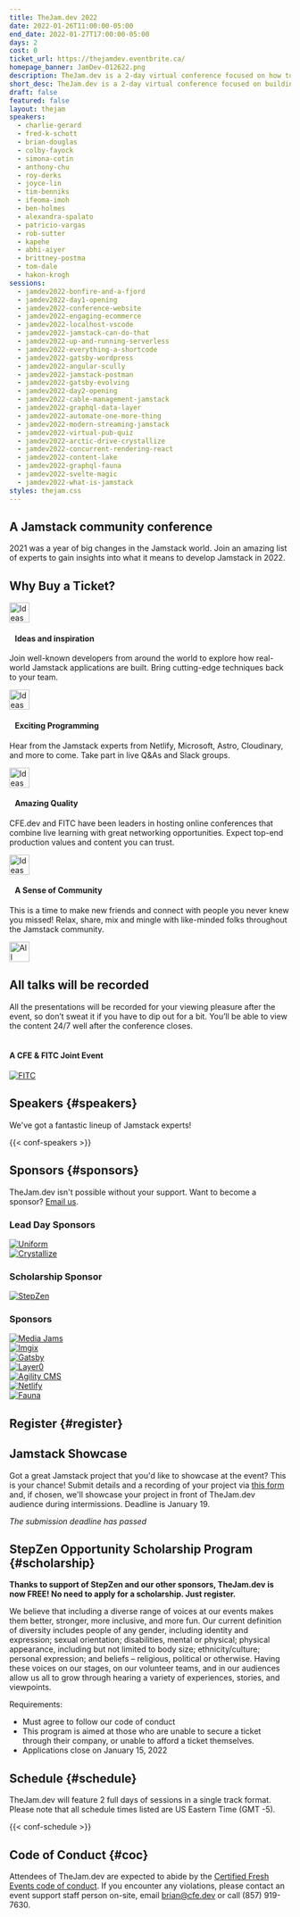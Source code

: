 ```yaml
---
title: TheJam.dev 2022
date: 2022-01-26T11:00:00-05:00
end_date: 2022-01-27T17:00:00-05:00
days: 2
cost: 0
ticket_url: https://thejamdev.eventbrite.ca/
homepage_banner: JamDev-012622.png
description: TheJam.dev is a 2-day virtual conference focused on how to build web applications using the Jamstack and featuring some of the top experts in the Jamstack community.
short_desc: TheJam.dev is a 2-day virtual conference focused on building real-world applications using the Jamstack.
draft: false
featured: false
layout: thejam
speakers:
  - charlie-gerard
  - fred-k-schott
  - brian-douglas
  - colby-fayock
  - simona-cotin
  - anthony-chu
  - roy-derks
  - joyce-lin
  - tim-benniks
  - ifeoma-imoh
  - ben-holmes
  - alexandra-spalato
  - patricio-vargas
  - rob-sutter
  - kapehe
  - abhi-aiyer
  - brittney-postma
  - tom-dale
  - hakon-krogh
sessions:
  - jamdev2022-bonfire-and-a-fjord
  - jamdev2022-day1-opening
  - jamdev2022-conference-website
  - jamdev2022-engaging-ecommerce
  - jamdev2022-localhost-vscode
  - jamdev2022-jamstack-can-do-that
  - jamdev2022-up-and-running-serverless
  - jamdev2022-everything-a-shortcode
  - jamdev2022-gatsby-wordpress
  - jamdev2022-angular-scully
  - jamdev2022-jamstack-postman
  - jamdev2022-gatsby-evolving
  - jamdev2022-day2-opening
  - jamdev2022-cable-management-jamstack
  - jamdev2022-graphql-data-layer
  - jamdev2022-automate-one-more-thing
  - jamdev2022-modern-streaming-jamstack
  - jamdev2022-virtual-pub-quiz
  - jamdev2022-arctic-drive-crystallize
  - jamdev2022-concurrent-rendering-react
  - jamdev2022-content-lake
  - jamdev2022-graphql-fauna
  - jamdev2022-svelte-magic
  - jamdev2022-what-is-jamstack
styles: thejam.css
---
```


## A Jamstack community conference

2021 was a year of big changes in the Jamstack world. Join an amazing list of experts to gain insights into what it means to develop Jamstack in 2022.

## Why Buy a Ticket?

<div class="container px-6 mx-auto mt-8">
  <div class="grid gap-8 lg:grid-cols-2">
    <article>
      <div class="flex items-center mb-8">
      <p><img src="/img/thejam/iconmonstr-idea-7-1.svg" alt="Ideas and Inspiration" width="36" height="36"></p>
      <h4 style="margin-left:.7em">Ideas and inspiration</h4>
      </div>
      <p class="text-base">Join well-known developers from around the world to explore how real-world Jamstack applications are built. Bring cutting-edge techniques back to your team.</p>
    </article>
    <article>
      <div class="flex items-center mb-8">
      <p><img src="/img/thejam/iconmonstr-rocket-14-1.svg" alt="Ideas and Inspiration" width="36" height="36"></p>
      <h4 style="margin-left:.7em">Exciting Programming</h4>
      </div>
      <p class="text-base">Hear from the Jamstack experts from Netlify, Microsoft, Astro, Cloudinary, and more to come. Take part in live Q&As and Slack groups.</p>
    </article>
    <article>
      <div class="flex items-center mb-8">
      <p><img src="/img/thejam/iconmonstr-thumb-15-1.svg" alt="Ideas and Inspiration" width="36" height="36"></p>
      <h4 style="margin-left:.7em">Amazing Quality</h4>
      </div>
      <p class="text-base">CFE.dev and FITC have been leaders in hosting online conferences that combine live learning with great networking opportunities. Expect top-end production values and content you can trust.</p>
    </article>
    <article>
      <div class="flex items-center mb-8">
      <p><img src="/img/thejam/iconmonstr-friend-3-1.svg" alt="Ideas and Inspiration" width="36" height="36"></p>
      <h4 style="margin-left:.7em">A Sense of Community</h4>
      </div>
      <p class="text-base">This is a time to make new friends and connect with people you never knew you missed! Relax, share, mix and mingle with like-minded folks throughout the Jamstack community.</p>
    </article>
  </div>
</div>

<section class="mt-20 border border-gray-300 rounded hover:shadow-xl anim">
  <div class="flex flex-col items-center justify-center p-6 pt-6 pb-4 text-center rounded highlight-pattern-signal">
    <span class="flex items-center justify-center flex-shrink-0 w-24 h-24 mr-4 -mt-20 rounded-full bg-lightBlue" aria-hidden="true">
      <img src="/img/thejam/iconmonstr-video-camera-1-1.svg" alt="All talks will be recorded" width="36" height="36">
    </span>
    <h2 class="mt-4 mb-2 text-3xl font-bold leading-tight text-blue">All talks will be recorded</a></h2>
  </div>
  <div class="p-6">
    All the presentations will be recorded for your viewing pleasure after the event, so don’t sweat it if you have to dip out for a bit. You’ll be able to view the content 24/7 well after the conference closes.
  </div>
</section>

<div class="mt-8 mb-8 flex items-center justify-center w-full">
<a class="button" style="text-decoration:none;color:#FFF" href="#register">
 Get Your Ticket Today!
</a>
</div>

#### A CFE & FITC Joint Event

[![FITC](/img/sponsors/fitc.png)](https://fitc.ca)

## Speakers {#speakers}

We've got a fantastic lineup of Jamstack experts!

{{< conf-speakers >}}

## Sponsors {#sponsors}

TheJam.dev isn't possible without your support. Want to become a sponsor? [Email us](mailto:brian@cfe.dev).

<section>
    <h3 id="lead-day-sponsors" class="mb-6">Lead Day Sponsors</h3>
    <div class="flex mb-6 grid gap-8 lg:grid-cols-2">
        <article class="flex flex-row items-center">
            <div>
                <a href="https://uniform.dev/">
                    <img src="https://d33wubrfki0l68.cloudfront.net/a2f31c8e066ad95da55efce51572b24d573d8cd8/e5b98/img/sponsors/uniform.png" alt="Uniform" />
                </a>
            </div>
        </article>
        <article class="flex flex-row items-center">
            <div>
                <a href="https://crystallize.com/"><img src="https://d33wubrfki0l68.cloudfront.net/1e34f0233ea06b6ecaa9f3cee66f537eeb2dd571/90c57/img/sponsors/crystallize.png" alt="Crystallize"></a>
            </div>
        </article>
    </div>
    <h3 id="scholarship-sponsor" class="mb-6">Scholarship Sponsor</h3>
    <div class="flex mb-6 grid gap-8 lg:grid-cols-2">
        <article class="flex flex-row items-center">
            <div>
                <a href="https://www.stepzen.com/"><img src="https://d33wubrfki0l68.cloudfront.net/eeea02a68199acb68df48499bc1815d0b41e4e67/7727e/img/sponsors/stepzen.png" alt="StepZen"></a>
            </div>
        </article>
    </div>
    <h3 id="sponsors-1" class="mb-6">Sponsors</h3>
    <div class="flex mb-6 grid gap-8 lg:grid-cols-2">
        <article class="flex flex-row items-center">
            <div>
                <a href="https://mediajams.dev/"><img src="https://d33wubrfki0l68.cloudfront.net/01820974aa7db284ba34c76cef20c69d5039a796/86bb3/img/sponsors/mediajams.png" alt="Media Jams"></a>
            </div>
        </article>
        <article class="flex flex-row items-center">
            <div>
                <a href="https://imgix.com/"><img src="https://d33wubrfki0l68.cloudfront.net/6d76c812b4b8b4f1d974c6409964ae40614451f7/2c48d/img/sponsors/imgix.png" alt="Imgix"></a>
            </div>
        </article>
        <article class="flex flex-row items-center">
            <div>
                <a href="https://www.gatsbyjs.com/"><img src="https://d33wubrfki0l68.cloudfront.net/7a5342d78066e123e6cd7dc1729ac516c5dbc7b6/cce89/img/sponsors/gatsby.png" alt="Gatsby"></a>
            </div>
        </article>
        <article class="flex flex-row items-center">
            <div>
                <a href="https://www.layer0.co/"><img src="https://d33wubrfki0l68.cloudfront.net/f0f473572d16bb2e02de8a5b8b1a25cbda33cfbc/3640b/img/sponsors/layer0.png" alt="Layer0"></a>
            </div>
        </article>
        <article class="flex flex-row items-center">
            <div>
                <a href="https://agilitycms.com"><img src="https://d33wubrfki0l68.cloudfront.net/a976ca934280b5626a96d4a55b0042ab8065797f/16429/img/sponsors/agilitycms.png" alt="Agility CMS"></a>
            </div>
        </article>
        <article class="flex flex-row items-center">
            <div>
                <a href="https://netlify.com"><img src="https://d33wubrfki0l68.cloudfront.net/8370ee7372df596a6b39b9858683a7df0fea96c4/e2733/img/sponsors/netlify.png" alt="Netlify"></a>
            </div>
        </article>
        <article class="flex flex-row items-center">
            <div>
                <a href="https://fauna.com/"><img src="https://d33wubrfki0l68.cloudfront.net/3689504b546e22ffc053222feb40ee456c78fffa/19cbd/img/sponsors/fauna.png" alt="Fauna"></a>
            </div>
        </article>
    </div>
</section>

## Register {#register}

<div id="eventbrite-widget-container-203927662127"></div>

<script src="https://www.eventbrite.com/static/widgets/eb_widgets.js"></script>

<script type="text/javascript">
    var exampleCallback = function() {
        console.log('Order complete!');
    };

    window.EBWidgets.createWidget({
        // Required
        widgetType: 'checkout',
        eventId: '203927662127',
        iframeContainerId: 'eventbrite-widget-container-203927662127',

        // Optional
        iframeContainerHeight: 425,  // Widget height in pixels. Defaults to a minimum of 425px if not provided
        onOrderComplete: exampleCallback  // Method called when an order has successfully completed
    });
</script>

## Jamstack Showcase

Got a great Jamstack project that you'd like to showcase at the event? This is your chance! Submit details and a recording of your project via [this form](https://forms.gle/ojsanQgnt7MvQi7M7) and, if chosen, we'll showcase your project in front of TheJam.dev audience during intermissions. Deadline is January 19.

_The submission deadline has passed_

## StepZen Opportunity Scholarship Program {#scholarship}

**Thanks to support of StepZen and our other sponsors, TheJam.dev is now FREE! No need to apply for a scholarship. Just register.**

We believe that including a diverse range of voices at our events makes them better, stronger, more inclusive, and more fun. Our current definition of diversity includes people of any gender, including identity and expression; sexual orientation; disabilities, mental or physical; physical appearance, including but not limited to body size; ethnicity/culture; personal expression; and beliefs – religious, political or otherwise. Having these voices on our stages, on our volunteer teams, and in our audiences allow us all to grow through hearing a variety of experiences, stories, and viewpoints.

Requirements:

- Must agree to follow our code of conduct
- This program is aimed at those who are unable to secure a ticket through their company, or unable to afford a ticket themselves.
- Applications close on January 15, 2022

## Schedule {#schedule}

TheJam.dev will feature 2 full days of sessions in a single track format. Please note that all schedule times listed are US Eastern Time (GMT -5).

{{< conf-schedule >}}

## Code of Conduct {#coc}

Attendees of TheJam.dev are expected to abide by the [Certified Fresh Events code of conduct](/conduct). If you encounter any violations, please contact an event support staff person on-site, email [brian@cfe.dev](mailto:brian@cfe.dev) or call (857) 919-7630.
